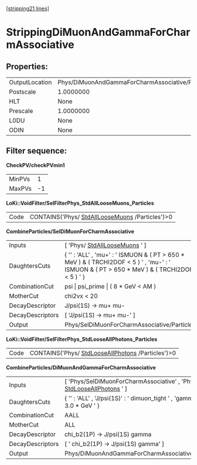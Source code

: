 [[stripping21 lines]](./stripping21-index)

# StrippingDiMuonAndGammaForCharmAssociative

## Properties:

|                |                                                  |
|----------------|--------------------------------------------------|
| OutputLocation | Phys/DiMuonAndGammaForCharmAssociative/Particles |
| Postscale      | 1.0000000                                        |
| HLT            | None                                             |
| Prescale       | 1.0000000                                        |
| L0DU           | None                                             |
| ODIN           | None                                             |

## Filter sequence:

**CheckPV/checkPVmin1**

|        |     |
|--------|-----|
| MinPVs | 1   |
| MaxPVs | -1  |

**LoKi::VoidFilter/SelFilterPhys_StdAllLooseMuons_Particles**

|      |                                                                                    |
|------|------------------------------------------------------------------------------------|
| Code | CONTAINS('Phys/ [StdAllLooseMuons](./stripping21-stdallloosemuons) /Particles')\>0 |

**CombineParticles/SelDiMuonForCharmAssociative**

|                  |                                                                                                                                                  |
|------------------|--------------------------------------------------------------------------------------------------------------------------------------------------|
| Inputs           | [ 'Phys/ [StdAllLooseMuons](./stripping21-stdallloosemuons) ' ]                                                                                |
| DaughtersCuts    | { '' : 'ALL' , 'mu+' : ' ISMUON & ( PT \> 650 \* MeV ) & ( TRCHI2DOF \< 5 ) ' , 'mu-' : ' ISMUON & ( PT \> 650 \* MeV ) & ( TRCHI2DOF \< 5 ) ' } |
| CombinationCut   | psi \| psi_prime \| ( 8 \* GeV \< AM )                                                                                                           |
| MotherCut        | chi2vx \< 20                                                                                                                                     |
| DecayDescriptor  | J/psi(1S) -\> mu+ mu-                                                                                                                            |
| DecayDescriptors | [ 'J/psi(1S) -\> mu+ mu-' ]                                                                                                                    |
| Output           | Phys/SelDiMuonForCharmAssociative/Particles                                                                                                      |

**LoKi::VoidFilter/SelFilterPhys_StdLooseAllPhotons_Particles**

|      |                                                                                        |
|------|----------------------------------------------------------------------------------------|
| Code | CONTAINS('Phys/ [StdLooseAllPhotons](./stripping21-stdlooseallphotons) /Particles')\>0 |

**CombineParticles/DiMuonAndGammaForCharmAssociative**

|                  |                                                                                                             |
|------------------|-------------------------------------------------------------------------------------------------------------|
| Inputs           | [ 'Phys/SelDiMuonForCharmAssociative' , 'Phys/ [StdLooseAllPhotons](./stripping21-stdlooseallphotons) ' ] |
| DaughtersCuts    | { '' : 'ALL' , 'J/psi(1S)' : ' dimuon_tight ' , 'gamma' : ' PT \> 3.0 \* GeV ' }                            |
| CombinationCut   | AALL                                                                                                        |
| MotherCut        | ALL                                                                                                         |
| DecayDescriptor  | chi_b2(1P) -\> J/psi(1S) gamma                                                                              |
| DecayDescriptors | [ ' chi_b2(1P) -\> J/psi(1S) gamma' ]                                                                     |
| Output           | Phys/DiMuonAndGammaForCharmAssociative/Particles                                                            |
